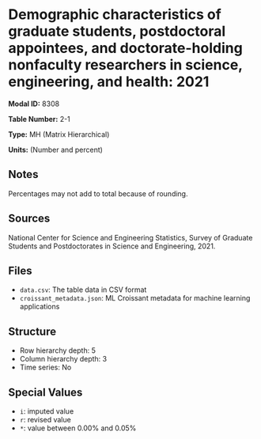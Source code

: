 # Demographic characteristics of graduate students, postdoctoral appointees, and doctorate-holding nonfaculty researchers in science, engineering, and health: 2021

**Modal ID:** 8308

**Table Number:** 2-1

**Type:** MH (Matrix Hierarchical)

**Units:** (Number and percent)

## Notes

Percentages may not add to total because of rounding.

## Sources

National Center for Science and Engineering Statistics, Survey of Graduate Students and Postdoctorates in Science and Engineering, 2021.

## Files

- `data.csv`: The table data in CSV format
- `croissant_metadata.json`: ML Croissant metadata for machine learning applications

## Structure

- Row hierarchy depth: 5
- Column hierarchy depth: 3
- Time series: No

## Special Values

- `i`: imputed value
- `r`: revised value
- `*`: value between 0.00% and 0.05%

